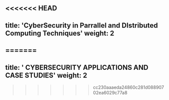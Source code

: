 <<<<<<< HEAD
---
title: 'CyberSecurity in Parrallel and DIstributed Computing Techniques'
weight: 2
---
=======
---
title: ' CYBERSECURITY APPLICATIONS AND CASE STUDIES'
weight: 2
---
>>>>>>> cc230aaaeda24860c281d08890702ea6029c77a8

